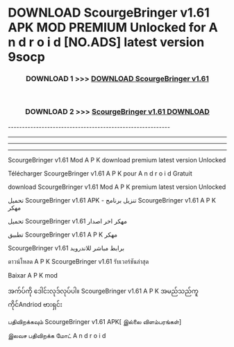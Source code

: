 # DOWNLOAD ScourgeBringer v1.61  APK MOD PREMIUM Unlocked for A n d r o i d [NO.ADS] latest version 9socp 



<div align="center">

<h3>DOWNLOAD 1 >>> <a href="https://getmod2.web.app/?judul=ScourgeBringer v1.61 ">DOWNLOAD ScourgeBringer v1.61 </a></h3><br>

<h3>DOWNLOAD 2 >>> <a href="https://getmod2.web.app/?judul=ScourgeBringer v1.61 ">ScourgeBringer v1.61  DOWNLOAD </a></h3>

</div>
----------------------------------------------------------

----------------------------------------------------------

----------------------------------------------------------

----------------------------------------------------------

ScourgeBringer v1.61  Mod A P K download premium latest version Unlocked

Télécharger ScourgeBringer v1.61  A P K pour A n d r o i d Gratuit

download ScourgeBringer v1.61  Mod A P K premium latest version Unlocked

تحميل ScourgeBringer v1.61  APK - تنزيل برنامج ScourgeBringer v1.61  A P K مهكر

تحميل ScourgeBringer v1.61  مهكر اخر اصدار

تطبيق ScourgeBringer v1.61  A P K مهكر

ScourgeBringer v1.61  برابط مباشر للاندرويد

ดาวน์โหลด A P K ScourgeBringer v1.61  รับเวอร์ชันล่าสุด

Baixar A P K mod

အက်ပ်ကို ဒေါင်းလုဒ်လုပ်ပါ။ ScourgeBringer v1.61  A P K အမည်သည်ကူကိုင်Andriod ဗားရှင်း

பதிவிறக்கவும் ScourgeBringer v1.61  APK[ இல்லை விளம்பரங்கள்] 
 
இலவச பதிவிறக்க மோட் A n d r o i d



